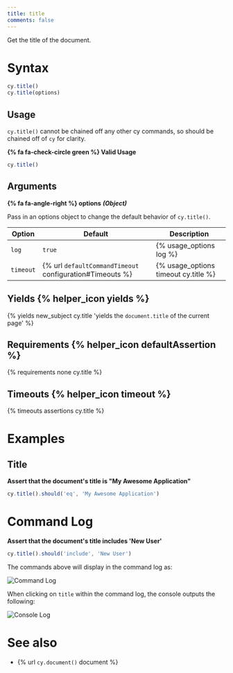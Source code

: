 ```yaml
---
title: title
comments: false
---
```


Get the title of the document.

# Syntax

```javascript
cy.title()
cy.title(options)
```

## Usage

`cy.title()` cannot be chained off any other cy commands, so should be chained off of `cy` for clarity.

**{% fa fa-check-circle green %} Valid Usage**

```javascript
cy.title()    
```

## Arguments

**{% fa fa-angle-right %} options**  ***(Object)***

Pass in an options object to change the default behavior of `cy.title()`.

Option | Default | Description
--- | --- | ---
`log` | `true` | {% usage_options log %}
`timeout` | {% url `defaultCommandTimeout` configuration#Timeouts %} | {% usage_options timeout cy.title %}

## Yields {% helper_icon yields %}

{% yields new_subject cy.title 'yields the `document.title` of the current page' %}

## Requirements {% helper_icon defaultAssertion %}

{% requirements none cy.title %}

## Timeouts {% helper_icon timeout %}

{% timeouts assertions cy.title %}

# Examples

## Title

**Assert that the document's title is "My Awesome Application"**

```javascript
cy.title().should('eq', 'My Awesome Application')
```

# Command Log

**Assert that the document's title includes 'New User'**

```javascript
cy.title().should('include', 'New User')
```

The commands above will display in the command log as:

![Command Log](/img/api/title/test-title-of-website-or-webapp.png)

When clicking on `title` within the command log, the console outputs the following:

![Console Log](/img/api/title/see-the-string-yielded-in-the-console.png)

# See also

- {% url `cy.document()` document %}
